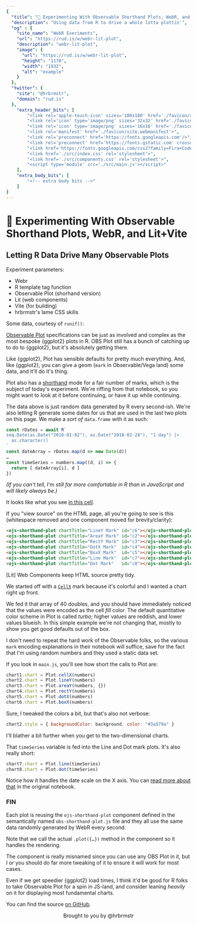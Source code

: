 ```yaml
---
{
  "title": "🧪 Experimenting With Observable Shorthand Plots, WebR, and Lit+Vite",
  "description": "Using data from R to drive a whole lotta plottin'",
  "og" : {
    "site_name": "WebR Exeriments",
    "url": "https://rud.is/w/webr-lit-plot",
    "description": "webr-lit-plot",
    "image": {
      "url": "https://rud.is/w/webr-lit-plot",
      "height": "1170",
      "width": "1932",
      "alt": "example"
    }
  },
  "twitter": {
    "site": "@hrbrmstr",
    "domain": "rud.is"
  },
	"extra_header_bits": [
		"<link rel='apple-touch-icon' sizes='180x180' href='./favicon/apple-touch-icon.png'>",
		"<link rel='icon' type='image/png' sizes='32x32' href='./favicon/favicon-32x32.png'>",
		"<link rel='icon' type='image/png' sizes='16x16' href='./favicon/favicon-16x16.png'>",
		"<link rel='manifest' href='./favicon/site.webmanifest'>",
		"<link rel='preconnect' href='https://fonts.googleapis.com'/>",
		"<link rel='preconnect' href='https://fonts.gstatic.com' crossorigin/>",
		"<link href='https://fonts.googleapis.com/css2?family=Fira+Code:wght@300;400' rel='stylesheet'/>",
		"<link href='./src/index.css' rel='stylesheet'>",		
		"<link href='./src/components.css' rel='stylesheet'>",		
		"<script type='module' src='./src/main.js'></script>"
	],
	"extra_body_bits": [
		"<!-- extra body bits -->"
	]
}
---
```

# 🧪 Experimenting With Observable Shorthand Plots, WebR, and Lit+Vite

<status-message id="webr-status" text="WebR Loading…"></status-message>

## Letting R Data Drive Many Observable Plots

Experiment parameters:

- Webr
- R template tag function
- Observable Plot (shorhand version)
- Lit (web components)
- Vite (for building)
- hrbrmstr's lame CSS skills

Some data, courtesy of `runif()`:

<double-display id="r-doublres"></double-display>

<ojs-shorthand-plot chartTitle="CellX Mark" id="c1"></ojs-shorthand-plot>

[Observable Plot](https://observablehq.com/collection/@observablehq/plot) specifications can be just as involved and complex as the most bespoke {ggplot2} plots in R. OBS Plot still has a bunch of catching up to do to {ggplot2}, but it's absolutely getting there.

Like {ggplot2}, Plot has sensible defaults for pretty much everything. And, like {ggplot2}, you can give a geom (`mark` in Observable/Vega land) some data, and it'll do it's thing.

Plot also has a [shorthand](https://observablehq.com/@observablehq/plot-shorthand) mode for a fair number of marks, which is the subject of today's experiment. We're riffing from that notebook, so you might want to look at it before continuing, or have it up while continuing.

The data above is just random data generated by R every second-ish. We're also letting R generate some dates for us that are used in the last two plots on this page. We make a _sort of_ `data.frame` with it as such:

```js
const rDates = await R`
seq.Date(as.Date("2018-01-02"), as.Date("2018-02-28"), "1 day") |> 
  as.character()
`
const dateArray = rDates.map(d => new Date(d))
…
const timeSeries = numbers.map((d, i) => {
  return [ dateArray[i], d ]
})
```

_(If you can't tell, I'm still far more comfortable in R than in JavaScript and will likely always be.)_

It looks like what you see [in this cell](https://observablehq.com/@observablehq/plot-shorthand?collection=@observablehq/plot#timeSeries).

If you "view source" on the HTML page, all you're going to see is this (whitespace removed and one component moved for brevity/clarity):

```html
<ojs-shorthand-plot chartTitle="LineY Mark" id="c6"></ojs-shorthand-plot>
<ojs-shorthand-plot chartTitle="AreaY Mark" id="c2"></ojs-shorthand-plot>
<ojs-shorthand-plot chartTitle="RectY Mark" id="c3"></ojs-shorthand-plot>
<ojs-shorthand-plot chartTitle="DotX Mark"  id="c4"></ojs-shorthand-plot>
<ojs-shorthand-plot chartTitle="BoxX Mark"  id="c5"></ojs-shorthand-plot>
<ojs-shorthand-plot chartTitle="Line Mark"  id="c7"></ojs-shorthand-plot>
<ojs-shorthand-plot chartTitle="Dot Mark"   id="c8"></ojs-shorthand-plot>
```

[Lit] Web Components keep HTML source pretty tidy.

We started off with a [`CellX`](https://observablehq.com/@observablehq/plot-cell) mark because it's colorful and I wanted a chart right up front.

We fed it that array of 40 doubles, and you should have immediately noticed that the values were encoded as the cell *fill* color. The default quantitative color scheme in Plot is called *turbo*; higher values are reddish, and lower values blueish. In this simple example we're not changing that, mostly to show you get good defaults out of the box.

I don't need to repeat the hard work of the Observable folks, so the various `mark` encoding explanations in their notebook will suffice, save for the fact that I'm using random numbers and they used a static data set.

If you look in `main.js`, you'll see how short the calls to Plot are:

```js
chart1.chart = Plot.cellX(numbers)
chart2.chart = Plot.lineY(numbers)
chart3.chart = Plot.areaY(numbers, {})
chart4.chart = Plot.rectY(numbers)
chart5.chart = Plot.dotX(numbers)
chart6.chart = Plot.boxX(numbers)
```

Sure, I tweaked the colors a bit, but that's also not verbose:

```js
chart2.style = { backgroundColor: background, color: "#3a579a" }
```

I'll blather a bit further when you get to the two-dimensional charts.

<ojs-shorthand-plot chartTitle="LineY Mark" id="c6"></ojs-shorthand-plot>

<ojs-shorthand-plot chartTitle="AreaY Mark" id="c2"></ojs-shorthand-plot>

<ojs-shorthand-plot chartTitle="RectY Mark" id="c3"></ojs-shorthand-plot>

<ojs-shorthand-plot chartTitle="DotX Mark" id="c4"></ojs-shorthand-plot>

<ojs-shorthand-plot chartTitle="BoxX Mark" id="c5"></ojs-shorthand-plot>

That `timeSeries` variable is fed into the Line and Dot mark plots. It's also really short:

```js
chart7.chart = Plot.line(timeSeries)
chart8.chart = Plot.dot(timeSeries)
```

Notice how it handles the date scale on the X axis. You can [read more about that](https://observablehq.com/@observablehq/plot-shorthand#cell-478) in the original notebook.

<ojs-shorthand-plot chartTitle="Line Mark" id="c7"></ojs-shorthand-plot>

<ojs-shorthand-plot chartTitle="Dot Mark" id="c8"></ojs-shorthand-plot>

### FIN

Each plot is reusing the `ojs-shorthand-plot` component defined in the semantically named `obs-shorthand-plot.js` file and they all use the same data randomly generated by WebR every second.

Note that we call the actual `.plot({…})` method in the component so it handles the rendering.

The component is really misnamed since you can use any OBS Plot in it, but I or you should do far more tweaking of it to ensure it will work for most cases.

Even if we get speedier {ggplot2} load times, I think it'd be good for R folks to take Observable Plot for a spin in JS-land, and consider leaning _heavily_ on it for displaying most fundamental charts.

You can find the source [on GitHub](https://github.com/hrbrmstr/webr-lit-plot).

<p style="text-align: center">Brought to you by @hrbrmstr</p>